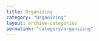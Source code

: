 ```yaml
---
title: Organizing
category: "Organizing"
layout: archive-categories
permalink: "category/organizing"
---
```


